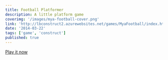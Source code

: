 ```yaml
---
title: Football Platformer
description: A little platform game
coverimg: '/images/mya-football-cover.png'
link: 'http://lbconstruct2.azurewebsites.net/games/MyaFootball/index.html'
date: '2014-03-22'
tags: ['game', 'construct']
published: true
---
```


[Play it now](http://lbconstruct2.azurewebsites.net/games/MyaFootball/index.html)
